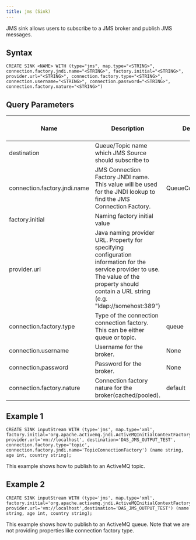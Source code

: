```yaml
---
title: jms (Sink)
---
```


JMS sink allows users to subscribe to a JMS broker and publish JMS messages.

## Syntax

    CREATE SINK <NAME> WITH (type="jms", map.type="<STRING>", connection.factory.jndi.name="<STRING>", factory.initial="<STRING>", provider.url="<STRING>", connection.factory.type="<STRING>", connection.username="<STRING>", connection.password="<STRING>", connection.factory.nature="<STRING>")

## Query Parameters

| Name        | Description             | Default Value          | Possible Data Types | Optional | Dynamic |
|--------------|------------------------|------------------------|---------------------|----------|---------|
| destination | Queue/Topic name which JMS Source should subscribe to     |       | STRING              | No       | Yes     |
| connection.factory.jndi.name | JMS Connection Factory JNDI name. This value will be used for the JNDI lookup to find the JMS Connection Factory.             | QueueConnectionFactory | STRING              | Yes      | No      |
| factory.initial              | Naming factory initial value             |       | STRING              | No       | No      |
| provider.url                 | Java naming provider URL. Property for specifying configuration information for the service provider to use. The value of the property should contain a URL string (e.g. "ldap://somehost:389") |       | STRING              | No       | No      |
| connection.factory.type      | Type of the connection connection factory. This can be either queue or topic.               | queue | STRING              | Yes      | No      |
| connection.username          | Username for the broker.                 | None  | STRING              | Yes      | No      |
| connection.password          | Password for the broker. | None  | STRING              | Yes      | No      |
| connection.factory.nature    | Connection factory nature for the broker(cached/pooled).  | default                | STRING              | Yes      | No      |

## Example 1

    CREATE SINK inputStream WITH (type='jms', map.type='xml', factory.initial='org.apache.activemq.jndi.ActiveMQInitialContextFactory', provider.url='vm://localhost', destination='DAS_JMS_OUTPUT_TEST', connection.factory.type='topic', connection.factory.jndi.name='TopicConnectionFactory') (name string, age int, country string);

This example shows how to publish to an ActiveMQ topic.

## Example 2

    CREATE SINK inputStream WITH (type='jms', map.type='xml', factory.initial='org.apache.activemq.jndi.ActiveMQInitialContextFactory', provider.url='vm://localhost',destination='DAS_JMS_OUTPUT_TEST') (name string, age int, country string);

This example shows how to publish to an ActiveMQ queue. Note that we are not providing properties like connection factory type.

